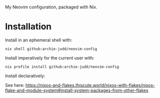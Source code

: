 My Neovim configuration, packaged with Nix.

# Installation

Install in an ephemeral shell with:

```shell
nix shell github:archie-judd/neovim-config
```

Install imperatively for the current user with:

```shell
nix profile install github:archie-judd/neovim-config
```

Install declaratively:

See here: https://nixos-and-flakes.thiscute.world/nixos-with-flakes/nixos-flake-and-module-system#install-system-packages-from-other-flakes
